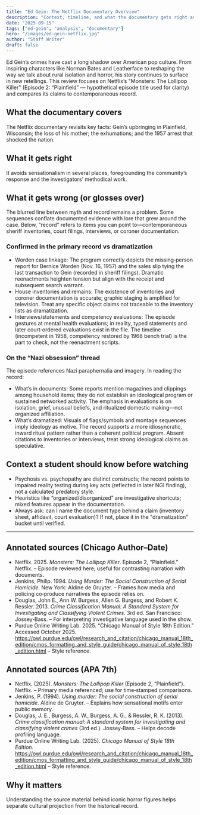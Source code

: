 ```yaml
---
title: "Ed Gein: The Netflix Documentary Overview"
description: "Context, timeline, and what the documentary gets right and wrong."
date: "2025-09-15"
tags: ["ed-gein", "analysis", "documentary"]
hero: "/images/ed-gein-netflix.jpg"
author: "Staff Writer"
draft: false
---
```


Ed Gein’s crimes have cast a long shadow over American pop culture. From inspiring characters like Norman Bates and Leatherface to reshaping the way we talk about rural isolation and horror, his story continues to surface in new retellings. This review focuses on Netflix’s "Monsters: The Lollipop Killer" (Episode 2: “Plainfield” — hypothetical episode title used for clarity) and compares its claims to contemporaneous record.

## What the documentary covers

The Netflix documentary revisits key facts: Gein’s upbringing in Plainfield, Wisconsin; the loss of his mother; the exhumations; and the 1957 arrest that shocked the nation.

## What it gets right

It avoids sensationalism in several places, foregrounding the community’s response and the investigators’ methodical work.

## What it gets wrong (or glosses over)

The blurred line between myth and record remains a problem. Some sequences conflate documented evidence with lore that grew around the case. Below, “record” refers to items you can point to—contemporaneous sheriff inventories, court filings, interviews, or coroner documentation.

### Confirmed in the primary record vs dramatization

- Worden case linkage: The program correctly depicts the missing‑person report for Bernice Worden (Nov. 16, 1957) and the sales slip tying the last transaction to Gein (recorded in sheriff filings). Dramatic reenactments heighten tension but align with the receipt and subsequent search warrant.
- House inventories and remains: The existence of inventories and coroner documentation is accurate; graphic staging is amplified for television. Treat any specific object claims not traceable to the inventory lists as dramatization.
- Interviews/statements and competency evaluations: The episode gestures at mental health evaluations; in reality, typed statements and later court‑ordered evaluations exist in the file. The timeline (incompetent in 1958, competency restored by 1968 bench trial) is the part to check, not the reenactment scripts.

### On the “Nazi obsession” thread

The episode references Nazi paraphernalia and imagery. In reading the record:

- What’s in documents: Some reports mention magazines and clippings among household items; they do not establish an ideological program or sustained networked activity. The emphasis in evaluations is on isolation, grief, unusual beliefs, and ritualized domestic making—not organized affiliation.
- What’s dramatized: Visuals of flags/symbols and montage sequences imply ideology as motive. The record supports a more idiosyncratic, inward ritual pattern rather than a coherent political program. Absent citations to inventories or interviews, treat strong ideological claims as speculative.

## Context a student should know before watching

- Psychosis vs. psychopathy are distinct constructs; the record points to impaired reality testing during key acts (reflected in later NGI finding), not a calculated predatory style.
- Heuristics like “organized/disorganized” are investigative shortcuts; mixed features appear in the documentation.
- Always ask: can I name the document type behind a claim (inventory sheet, affidavit, court evaluation)? If not, place it in the "dramatization" bucket until verified.

---

<div class="annotations">

## Annotated sources (Chicago Author–Date)

- Netflix. 2025. *Monsters: The Lollipop Killer*. Episode 2, “Plainfield.” Netflix. – Episode reviewed here; useful for contrasting narration with documents.
- Jenkins, Philip. 1994. *Using Murder: The Social Construction of Serial Homicide*. New York: Aldine de Gruyter. – Frames how media and policing co‑produce narratives the episode relies on.
- Douglas, John E., Ann W. Burgess, Allen G. Burgess, and Robert K. Ressler. 2013. *Crime Classification Manual: A Standard System for Investigating and Classifying Violent Crimes*. 3rd ed. San Francisco: Jossey‑Bass. – For interpreting investigative language used in the show.
- Purdue Online Writing Lab. 2025. “Chicago Manual of Style 18th Edition.” Accessed October 2025. https://owl.purdue.edu/owl/research_and_citation/chicago_manual_18th_edition/cmos_formatting_and_style_guide/chicago_manual_of_style_18th_edition.html – Style reference.

## Annotated sources (APA 7th)

- Netflix. (2025). *Monsters: The Lollipop Killer* (Episode 2, “Plainfield”). Netflix. – Primary media referenced; use for time‑stamped comparisons.
- Jenkins, P. (1994). *Using murder: The social construction of serial homicide*. Aldine de Gruyter. – Explains how sensational motifs enter public memory.
- Douglas, J. E., Burgess, A. W., Burgess, A. G., & Ressler, R. K. (2013). *Crime classification manual: A standard system for investigating and classifying violent crimes* (3rd ed.). Jossey‑Bass. – Helps decode profiling language.
- Purdue Online Writing Lab. (2025). *Chicago Manual of Style 18th Edition*. https://owl.purdue.edu/owl/research_and_citation/chicago_manual_18th_edition/cmos_formatting_and_style_guide/chicago_manual_of_style_18th_edition.html – Style reference.

</div>

## Why it matters

Understanding the source material behind iconic horror figures helps separate cultural projection from the historical record.


